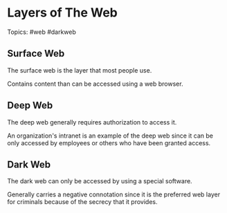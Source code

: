 # Layers of The Web

Topics: #web #darkweb

## Surface Web

The surface web is the layer that most people use.

Contains content than can be accessed using a web browser.

## Deep Web

The deep web generally requires authorization to access it.

An organization's intranet is an example of the deep web since it can be only accessed by employees or others who have been granted access.

## Dark Web

The dark web can only be accessed by using a special software.

Generally carries a negative connotation since it is the preferred web layer for criminals because of the secrecy that it provides.